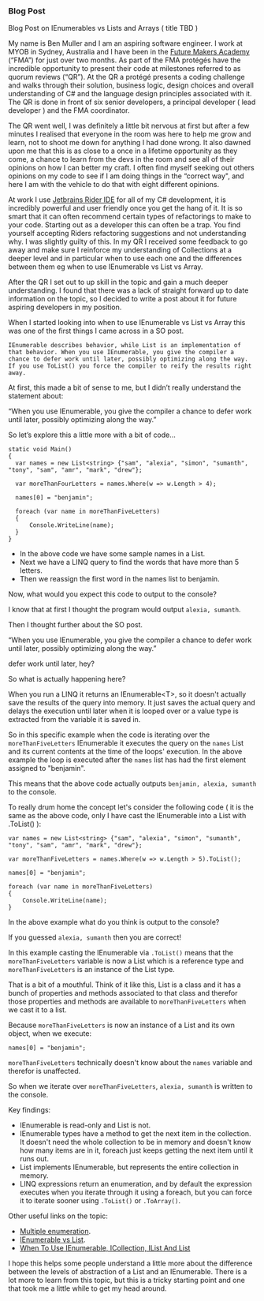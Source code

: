 ### Blog Post

Blog Post on IEnumerables vs Lists and Arrays ( title TBD )

My name is Ben Muller and I am an aspiring software engineer. I work at MYOB in Sydney, Australia and I have been in the [Future Makers Academy](https://www.myob.com/au/careers/graduate-program) (“FMA”) for just over two months. As part of the FMA protégés have the incredible opportunity to present their code at milestones referred to as quorum reviews (“QR”). At the QR a protégé presents a coding challenge and walks through their solution, business logic, design choices and overall understanding of C# and the language design principles associated with it. The QR is done in front of six senior developers, a principal developer ( lead developer ) and the FMA coordinator.

The QR went well, I was definitely a little bit nervous at first but after a few minutes I realised that everyone in the room was here to help me grow and learn, not to shoot me down for anything I had done wrong. It also dawned upon me that this is as close to a once in a lifetime opportunity as they come, a chance to learn from the devs in the room and see all of their opinions on how I can better my craft. I often find myself seeking out others opinions on my code to see if I am doing things in the “correct way", and here I am with the vehicle to do that with eight different opinions.

At work I use [Jetbrains Rider IDE](https://www.jetbrains.com/rider/) for all of my C# development, it is incredibly powerful and user friendly once you get the hang of it. It is so smart that it can often recommend certain types of refactorings to make to your code. Starting out as a developer this can often be a trap. You find yourself accepting Riders refactoring suggestions and not understanding why. I was slightly guilty of this. In my QR I received some feedback to go away and make sure I reinforce my understanding of Collections at a deeper level and in particular when to use each one and the differences between them eg when to use IEnumerable vs List vs Array. 

After the QR I set out to up skill in the topic and gain a much deeper understanding. I found that there was a lack of straight forward up to date information on the topic, so I decided to write a post about it for future aspiring developers in my position.

When I started looking into when to use  IEnumerable vs List vs Array this was one of the first things I came across in a SO post.


``IEnumerable describes behavior, while List is an implementation of that behavior. When you use IEnumerable, you give the compiler a chance to defer work until later, possibly optimizing along the way. If you use ToList() you force the compiler to reify the results right away.``

At first, this made a bit of sense to me, but I didn’t really understand the statement about:

“When you use IEnumerable, you give the compiler a chance to defer work until later, possibly optimizing along the way.”

So let’s explore this a little more with a bit of code…

```
static void Main()
{
  var names = new List<string> {"sam", "alexia", "simon", "sumanth", "tony", "sam", "amr", "mark", "drew"};
  
  var moreThanFourLetters = names.Where(w => w.Length > 4);
  
  names[0] = "benjamin";

  foreach (var name in moreThanFiveLetters)
  {
      Console.WriteLine(name);
  }
}
```

- In the above code we have some sample names in a List.
- Next we have a LINQ query to find the words that have more than 5 letters.
- Then we reassign the first word in the names list to benjamin.

Now, what would you expect this code to output to the console?

I know that at first I thought the program would output `alexia, sumanth`.

Then I thought further about the SO post.

“When you use IEnumerable, you give the compiler a chance to defer work until later, possibly optimizing along the way.”

defer work until later, hey?

So what is actually happening here? 

When you run a LINQ it returns an IEnumerable\<T>, so it doesn't actually save the results of the query into memory. It just saves the actual query and delays the execution until later when it is looped over or a value type is extracted from the variable it is saved in.

So in this specific example when the code is iterating over the `moreThanFiveLetters` IEnumerable it executes the query on the `names` List and its current contents at the time of the loops' execution. In the above example the loop is executed after the `names` list has had the first element assigned to "benjamin". 

This means that the above code actually outputs `benjamin, alexia, sumanth` to the console. 

To really drum home the concept let's consider the following code ( it is the same as the above code, only I have cast the IEnumerable into a List with .ToList() ):

```
var names = new List<string> {"sam", "alexia", "simon", "sumanth", "tony", "sam", "amr", "mark", "drew"};
            
var moreThanFiveLetters = names.Where(w => w.Length > 5).ToList();

names[0] = "benjamin";

foreach (var name in moreThanFiveLetters)
{
    Console.WriteLine(name);
}
```

In the above example what do you think is output to the console?

If you guessed `alexia, sumanth` then you are correct!

In this example casting the IEnumerable via `.ToList()` means that the `moreThanFiveLetters` variable is now a List which is a reference type and `moreThanFiveLetters` is an instance of the List type.

That is a bit of a mouthful. Think of it like this, List is a class and it has a bunch of properties and methods associated to that class and therefor those properties and methods are available to `moreThanFiveLetters` when we cast it to a list. 

Because `moreThanFiveLetters` is now an instance of a List and its own object, when we execute:

```
names[0] = "benjamin";
```

`moreThanFiveLetters` technically doesn't know about the `names` variable and therefor is unaffected.

So when we iterate over `moreThanFiveLetters`, `alexia, sumanth` is written to the console.

Key findings:
- IEnumerable is read-only and List is not.
- IEnumerable types have a method to get the next item in the collection. It doesn't need the whole collection to be in memory and doesn't know how many items are in it, foreach just keeps getting the next item until it runs out.
- List implements IEnumerable, but represents the entire collection in memory.
- LINQ expressions return an enumeration, and by default the expression executes when you iterate through it using a foreach, but you can force it to iterate sooner using `.ToList()` or `.ToArray()`.

Other useful links on the topic:
- [Multiple enumeration](http://twistedoakstudios.com/blog/Post7694_achieving-exponential-slowdown-by-enumerating-twice).
- [IEnumerable vs List](https://stackoverflow.com/questions/3628425/ienumerable-vs-list-what-to-use-how-do-they-work/3628462#3628462).
- [When To Use IEnumerable, ICollection, IList And List](https://www.claudiobernasconi.ch/2013/07/22/when-to-use-ienumerable-icollection-ilist-and-list/)

I hope this helps some people understand a little more about the difference between the levels of abstraction of a List and an IEnumerable. There is a lot more to learn from this topic, but this is a tricky starting point and one that took me a little while to get my head around. 





